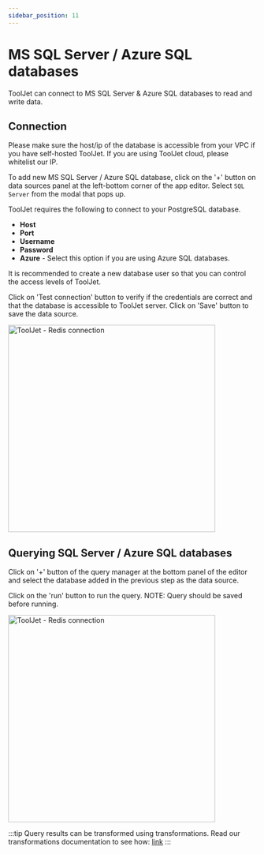 ```yaml
---
sidebar_position: 11
---
```


# MS SQL Server / Azure SQL databases


ToolJet can connect to MS SQL Server & Azure SQL databases to read and write data. 

## Connection

Please make sure the host/ip of the database is accessible from your VPC if you have self-hosted ToolJet. If you are using ToolJet cloud, please whitelist our IP.

To add new MS SQL Server / Azure SQL database, click on the '+' button on data sources panel at the left-bottom corner of the app editor. Select `SQL Server` from the modal that pops up.

ToolJet requires the following to connect to your PostgreSQL database.

- **Host**
- **Port**
- **Username**
- **Password**
- **Azure** - Select this option if you are using Azure SQL databases.

It is recommended to create a new database user so that you can control the access levels of ToolJet. 

Click on 'Test connection' button to verify if the credentials are correct and that the database is accessible to ToolJet server. Click on 'Save' button to save the data source.

<img src="/img/datasource-reference/mssql/connect.gif" alt="ToolJet - Redis connection" height="420"/>


## Querying SQL Server / Azure SQL databases
Click on '+' button of the query manager at the bottom panel of the editor and select the database added in the previous step as the data source. 

Click on the 'run' button to run the query. NOTE: Query should be saved before running.

<img src="/img/datasource-reference/mssql/query.gif" alt="ToolJet - Redis connection" height="420"/>


:::tip
Query results can be transformed using transformations. Read our transformations documentation to see how: [link](/docs/tutorial/transformations)
:::